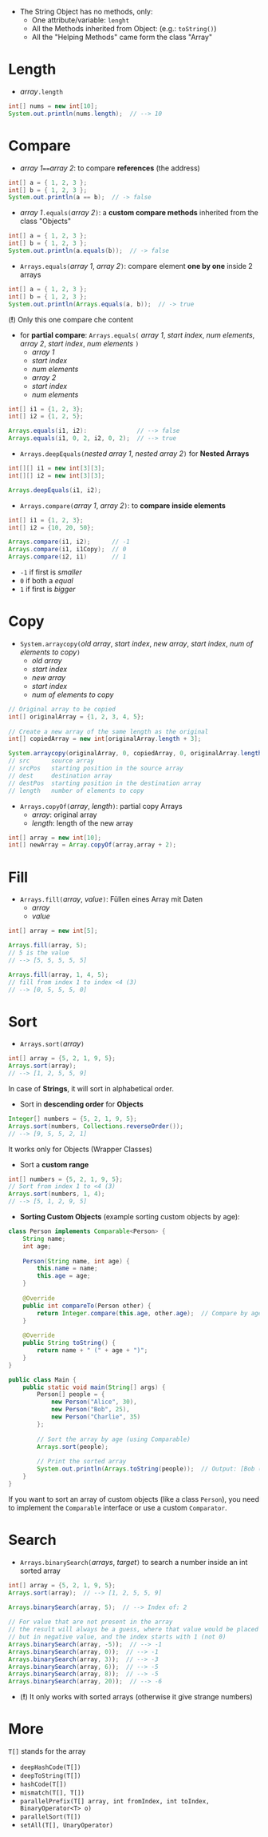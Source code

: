 
- The String Object has no methods, only:
	- One attribute/variable: `lenght`
	- All the Methods inherited from Object: (e.g.: `toString()`)
	- All the "Helping Methods" came form the class "Array"



# Length
- *array*`.length`
```java
int[] nums = new int[10];
System.out.println(nums.length);  // --> 10
```



# Compare
- *array 1*` == `*array 2*: to compare **references** (the address)
```java
int[] a = { 1, 2, 3 };
int[] b = { 1, 2, 3 };
System.out.println(a == b);  // -> false
```


- *array 1*`.equals(`*array 2*`)`: a **custom compare methods** inherited from the class "Objects"
```java
int[] a = { 1, 2, 3 };
int[] b = { 1, 2, 3 };
System.out.println(a.equals(b));  // -> false
```


- `Arrays.equals(`*array 1*, *array 2*`)`: compare element **one by one** inside 2 arrays
```java
int[] a = { 1, 2, 3 };
int[] b = { 1, 2, 3 };
System.out.println(Arrays.equals(a, b));  // -> true
```
(**!**) Only this one compare che content


- for **partial compare**:
	`Arrays.equals(`
*array 1*,
*start index*,
*num elements*,
*array 2*,
*start index*,
*num elements*
`)`
	- *array 1*
	- *start index*
	- *num elements*
	- *array 2*
	- *start index*
	- *num elements*
```java
int[] i1 = {1, 2, 3};
int[] i2 = {1, 2, 5};

Arrays.equals(i1, i2):              // --> false
Arrays.equals(i1, 0, 2, i2, 0, 2);  // --> true
```


- `Arrays.deepEquals(`*nested array 1*, *nested array 2*`)` for **Nested Arrays**
```java
int[][] i1 = new int[3][3];
int[][] i2 = new int[3][3];

Arrays.deepEquals(i1, i2);
```


- `Arrays.compare(`*array 1*, *array 2*`)`: to **compare inside elements**
```java
int[] i1 = {1, 2, 3};
int[] i2 = {10, 20, 50};

Arrays.compare(i1, i2);      // -1
Arrays.compare(i1, i1Copy);  // 0
Arrays.compare(i2, i1)       // 1
```
- `-1` if first is *smaller*
- `0` if both a *equal*
- `1` if first is *bigger*



# Copy
- `System.arraycopy(`*old array*, *start index*, *new array*, *start index*, *num of elements to copy*`)`
	- *old array*
	- *start index*
	- *new array*
	- *start index*
	- *num of elements to copy*
```java
// Original array to be copied  
int[] originalArray = {1, 2, 3, 4, 5};  
  
// Create a new array of the same length as the original  
int[] copiedArray = new int[originalArray.length + 3];

System.arraycopy(originalArray, 0, copiedArray, 0, originalArray.length);
// src      source array  
// srcPos   starting position in the source array  
// dest     destination array  
// destPos  starting position in the destination array  
// length   number of elements to copy  
```


- `Arrays.copyOf(`*array*, *length*`)`: partial copy Arrays
	- *array*: original array
	- *length*: length of the new array
```java
int[] array = new int[10];
int[] newArray = Array.copyOf(array,array + 2);
```



# Fill
- `Arrays.fill(`*array*, *value*`)`: Füllen eines Array mit Daten
	- *array*
	- *value*
```java
int[] array = new int[5];

Arrays.fill(array, 5);
// 5 is the value
// --> [5, 5, 5, 5, 5]

Arrays.fill(array, 1, 4, 5);
// fill from index 1 to index <4 (3)
// --> [0, 5, 5, 5, 0]

```



# Sort
- `Arrays.sort(`*array*`)`
```java
int[] array = {5, 2, 1, 9, 5};
Arrays.sort(array);
// --> [1, 2, 5, 5, 9]
```
In case of **Strings**, it will sort in alphabetical order.


- Sort in **descending order** for **Objects**
```java
Integer[] numbers = {5, 2, 1, 9, 5};
Arrays.sort(numbers, Collections.reverseOrder());
// --> [9, 5, 5, 2, 1]
```
It works only for Objects (Wrapper Classes)


- Sort a **custom range**
```java
int[] numbers = {5, 2, 1, 9, 5};
// Sort from index 1 to <4 (3)
Arrays.sort(numbers, 1, 4);
// --> [5, 1, 2, 9, 5]
```

 
- **Sorting Custom Objects** (example sorting custom objects by age):
```java
class Person implements Comparable<Person> {
    String name;
    int age;
	
    Person(String name, int age) {
        this.name = name;
        this.age = age;
    }
	
    @Override
    public int compareTo(Person other) {
        return Integer.compare(this.age, other.age);  // Compare by age
    }
	
    @Override
    public String toString() {
        return name + " (" + age + ")";
    }
}

public class Main {
    public static void main(String[] args) {
        Person[] people = {
            new Person("Alice", 30),
            new Person("Bob", 25),
            new Person("Charlie", 35)
        };
		
        // Sort the array by age (using Comparable)
        Arrays.sort(people);
		
        // Print the sorted array
        System.out.println(Arrays.toString(people));  // Output: [Bob (25), Alice (30), Charlie (35)]
    }
}
```
If you want to sort an array of custom objects (like a class `Person`), you need to implement the `Comparable` interface or use a custom `Comparator`.



# Search
- `Arrays.binarySearch(`*arrays*, *target*`)` to search a number inside an int sorted array
```java
int[] array = {5, 2, 1, 9, 5};  
Arrays.sort(array);  // --> [1, 2, 5, 5, 9]
  
Arrays.binarySearch(array, 5);  // --> Index of: 2  

// For value that are not present in the array
// the result will always be a guess, where that value would be placed
// but in negative value, and the index starts with 1 (not 0)
Arrays.binarySearch(array, -5));  // --> -1
Arrays.binarySearch(array, 0));  // --> -1
Arrays.binarySearch(array, 3));  // --> -3
Arrays.binarySearch(array, 6));  // --> -5
Arrays.binarySearch(array, 8));  // --> -5
Arrays.binarySearch(array, 20));  // --> -6
```
- (**!**) It only works with sorted arrays (otherwise it give strange numbers)



# More
`T[]` stands for the array
- `deepHashCode(T[])`
- `deepToString(T[])`
- `hashCode(T[])`
- `mismatch(T[], T[])`
- `parallelPrefix(T[] array, int fromIndex, int toIndex, BinaryOperator<T> o)`
- `parallelSort(T[])`
- `setAll(T[], UnaryOperator)`
